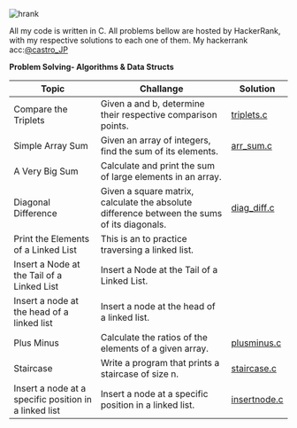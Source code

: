 ![hrank](https://user-images.githubusercontent.com/73347405/119276283-e527f880-bc11-11eb-8759-e5fbdebd8f39.png)

All my code is written in C. All problems bellow are hosted by HackerRank, with my respective solutions to each one of them.
My hackerrank acc:[@castro_JP](https://www.hackerrank.com/castro_JP)

**Problem Solving- Algorithms & Data Structs**

| Topic | Challange | Solution |
| --- | --- | --- |  
| Compare the Triplets | Given a and b, determine their respective comparison points.  | [triplets.c](https://github.com/joaocasr/HackerRank_problems/blob/main/Problem_Solving/triplets.c)|
| Simple Array Sum| Given an array of integers, find the sum of its elements.|[arr_sum.c](https://github.com/joaocasr/HackerRank_problems/blob/main/Problem_Solving/arr_sum.c)|   
| A Very Big Sum| Calculate and print the sum of large elements in an array. |          |
| Diagonal Difference| Given a square matrix, calculate the absolute difference between the sums of its diagonals. |[diag_diff.c](https://github.com/joaocasr/HackerRank_problems/blob/main/Problem_Solving/diag_diff.c)|
| Print the Elements of a Linked List| This is an to practice traversing a linked list. |         |
| Insert a Node at the Tail of a Linked List| Insert a Node at the Tail of a Linked List. |         |
| Insert a node at the head of a linked list| Insert a node at the head of a linked list. |         |
| Plus Minus| Calculate the ratios of the elements of a given array. | [plusminus.c](https://github.com/joaocasr/HackerRank_problems/blob/main/Problem_Solving/plus_minus.c)|
| Staircase| Write a program that prints a staircase of size n. | [staircase.c](https://github.com/joaocasr/HackerRank_problems/blob/main/Problem_Solving/staircase.c)|
| Insert a node at a specific position in a linked list| Insert a node at a specific position in a linked list. | [insertnode.c](https://github.com/joaocasr/HackerRank_problems/blob/main/Problem_Solving/isertnode.c)|
